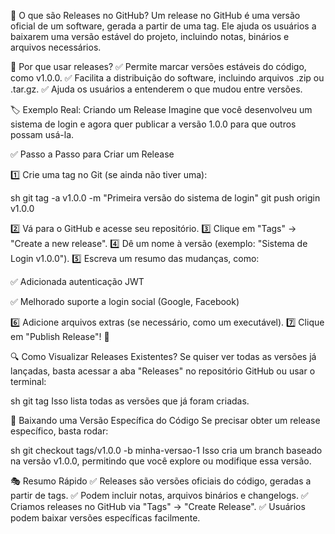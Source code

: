 🎯 O que são Releases no GitHub?
Um release no GitHub é uma versão oficial de um software, gerada a partir de uma tag. Ele ajuda os usuários a baixarem uma versão estável do projeto, incluindo notas, binários e arquivos necessários.

🎯 Por que usar releases? 
✅ Permite marcar versões estáveis do código, como v1.0.0. 
✅ Facilita a distribuição do software, incluindo arquivos .zip ou .tar.gz. 
✅ Ajuda os usuários a entenderem o que mudou entre versões.

🏷️ Exemplo Real: Criando um Release
Imagine que você desenvolveu um sistema de login e agora quer publicar a versão 1.0.0 para que outros possam usá-la.

✅ Passo a Passo para Criar um Release

1️⃣ Crie uma tag no Git (se ainda não tiver uma):

sh
git tag -a v1.0.0 -m "Primeira versão do sistema de login"
git push origin v1.0.0

2️⃣ Vá para o GitHub e acesse seu repositório. 
3️⃣ Clique em "Tags" → "Create a new release". 
4️⃣ Dê um nome à versão (exemplo: "Sistema de Login v1.0.0"). 
5️⃣ Escreva um resumo das mudanças, como:

✅ Adicionada autenticação JWT

✅ Melhorado suporte a login social (Google, Facebook) 

6️⃣ Adicione arquivos extras (se necessário, como um executável). 
7️⃣ Clique em "Publish Release"! 🎉

🔍 Como Visualizar Releases Existentes?
Se quiser ver todas as versões já lançadas, basta acessar a aba "Releases" no repositório GitHub ou usar o terminal:

sh
git tag
Isso lista todas as versões que já foram criadas.

🔄 Baixando uma Versão Específica do Código
Se precisar obter um release específico, basta rodar:

sh
git checkout tags/v1.0.0 -b minha-versao-1
Isso cria um branch baseado na versão v1.0.0, permitindo que você explore ou modifique essa versão.

🎭 Resumo Rápido
✅ Releases são versões oficiais do código, geradas a partir de tags. 
✅ Podem incluir notas, arquivos binários e changelogs. 
✅ Criamos releases no GitHub via "Tags" → "Create Release". 
✅ Usuários podem baixar versões específicas facilmente.